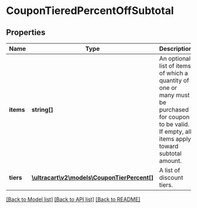 # CouponTieredPercentOffSubtotal

## Properties
Name | Type | Description | Notes
------------ | ------------- | ------------- | -------------
**items** | **string[]** | An optional list of items of which a quantity of one or many must be purchased for coupon to be valid.  If empty, all items apply toward subtotal amount. | [optional] 
**tiers** | [**\ultracart\v2\models\CouponTierPercent[]**](CouponTierPercent.md) | A list of discount tiers. | [optional] 

[[Back to Model list]](../README.md#documentation-for-models) [[Back to API list]](../README.md#documentation-for-api-endpoints) [[Back to README]](../README.md)


